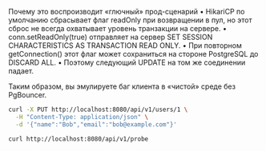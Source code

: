 Почему это воспроизводит «глючный» прод-сценарий
	•	HikariCP по умолчанию сбрасывает флаг readOnly при возвращении в пул, но этот сброс не всегда охватывает уровень транзакции на сервере.
	•	conn.setReadOnly(true) отправляет на сервер SET SESSION CHARACTERISTICS AS TRANSACTION READ ONLY.
	•	При повторном getConnection() этот флаг может сохраниться на стороне PostgreSQL до DISCARD ALL.
	•	Поэтому следующий UPDATE на том же соединении падает.

Таким образом, вы эмулируете баг клиента в «чистой» среде без PgBouncer.

```bash
curl -X PUT http://localhost:8080/api/v1/users/1 \
  -H "Content-Type: application/json" \
  -d '{"name":"Bob","email":"bob@example.com"}'
```

```bash
curl http://localhost:8080/api/v1/probe
```